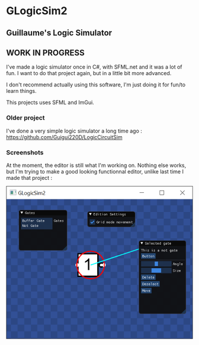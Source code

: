 # GLogicSim2

## Guillaume's Logic Simulator 

## WORK IN PROGRESS

I've made a logic simulator once in C#, with SFML.net and it was a lot of fun. I want to do that project again, but in a little bit more advanced.

I don't recommend actually using this software, I'm just doing it for fun/to learn things.

This projects uses SFML and ImGui.

### Older project

I've done a very simple logic simulator a long time ago : https://github.com/Guigui220D/LogicCircuitSim

### Screenshots

At the moment, the editor is still what I'm working on. Nothing else works, but I'm trying to make a good looking functionnal editor, unlike last time I made that project :

![Editor](https://github.com/Guigui220D/GLogicSim2/blob/master/screenshots/screenshot.PNG)
